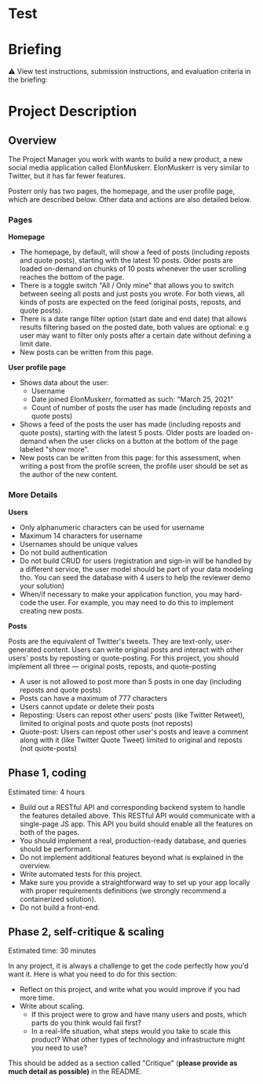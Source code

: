 # Test

# Briefing

⚠️ View test instructions, submission instructions, and evaluation criteria in the briefing:

# Project Description

## Overview

The Project Manager you work with wants to build a new product, a new social media application called ElonMuskerr. ElonMuskerr is very similar to Twitter, but it has far fewer features.

Posterr only has two pages, the homepage, and the user profile page, which are described below. Other data and actions are also detailed below.

### Pages

**Homepage**

- The homepage, by default, will show a feed of posts (including reposts and quote posts), starting with the latest 10 posts. Older posts are loaded on-demand on chunks of 10 posts whenever the user scrolling reaches the bottom of the page.
- There is a toggle switch "All / Only mine" that allows you to switch between seeing all posts and just posts you wrote. For both views, all kinds of posts are expected on the feed (original posts, reposts, and quote posts).
- There is a date range filter option (start date and end date) that allows results filtering based on the posted date, both values are optional: e.g user may want to filter only posts after a certain date without defining a limit date.
- New posts can be written from this page.

**User profile page**

- Shows data about the user:
    - Username
    - Date joined ElonMuskerr, formatted as such: "March 25, 2021"
    - Count of number of posts the user has made (including reposts and quote posts)
- Shows a feed of the posts the user has made (including reposts and quote posts), starting with the latest 5 posts. Older posts are loaded on-demand when the user clicks on a button at the bottom of the page labeled "show more".
- New posts can be written from this page: for this assessment, when writing a post from the profile screen, the profile user should be set as the author of the new content.

### More Details

**Users**

- Only alphanumeric characters can be used for username
- Maximum 14 characters for username
- Usernames should be unique values
- Do not build authentication
- Do not build CRUD for users (registration and sign-in will be handled by a different service, the user model should be part of your data modeling tho. You can seed the database with 4 users to help the reviewer demo your solution)
- When/if necessary to make your application function, you may hard-code the user. For example, you may need to do this to implement creating new posts.

**Posts**

Posts are the equivalent of Twitter's tweets. They are text-only, user-generated content. Users can write original posts and interact with other users' posts by reposting or quote-posting. For this project, you should implement all three — original posts, reposts, and quote-posting

- A user is not allowed to post more than 5 posts in one day (including reposts and quote posts)
- Posts can have a maximum of 777 characters
- Users cannot update or delete their posts
- Reposting: Users can repost other users' posts (like Twitter Retweet), limited to original posts and quote posts (not reposts)
- Quote-post: Users can repost other user's posts and leave a comment along with it (like Twitter Quote Tweet) limited to original and reposts (not quote-posts)

## Phase 1, coding

Estimated time: 4 hours

- Build out a RESTful API and corresponding backend system to handle the features detailed above. This RESTful API would communicate with a single-page JS app. This API you build should enable all the features on both of the pages.
- You should implement a real, production-ready database, and queries should be performant.
- Do not implement additional features beyond what is explained in the overview.
- Write automated tests for this project.
- Make sure you provide a straightforward way to set up your app locally with proper requirements definitions (we strongly recommend a containerized solution).
- Do not build a front-end.

## Phase 2, self-critique & scaling

Estimated time: 30 minutes

In any project, it is always a challenge to get the code perfectly how you'd want it. Here is what you need to do for this section:

- Reflect on this project, and write what you would improve if you had more time.
- Write about scaling.
    - If this project were to grow and have many users and posts, which parts do you think would fail first?
    - In a real-life situation, what steps would you take to scale this product? What other types of technology and infrastructure might you need to use?

This should be added as a section called "Critique" (**please provide as much detail as possible)** in the README.